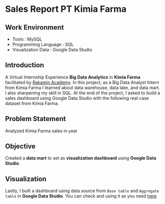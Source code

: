 # Sales Report PT Kimia Farma
## Work Environment
- Tools : MySQL
- Programming Language : SQL
- Visualization Data : Google Data Studio
## Introduction
A Virtual Internship Experience **Big Data Analytics** in **Kimia Farma** facilitated by [Rakamin Academy](https://www.rakamin.com/). In this project, as a Big Data Analyst Intern from Kimia Farma I learned about data warehouse, data lake, and data mart. I also sharpening my skill in SQL. At the end of the project, I asked to build a sales dashboard using Google Data Studio with the following real case dataset from Kimia Farma.
## Problem Statement
Analyzed Kimia Farma sales in year
## Objective
Created a **data mart** to set as **visualization dashboard** using **Google Data Studio**.
## Visualization
Lastly, I built a dashboard using data source from `Base table` and `Aggregate table` in **Google Data Studio**. You can check and using it as you need [here](https://s.id/1nPsP)
